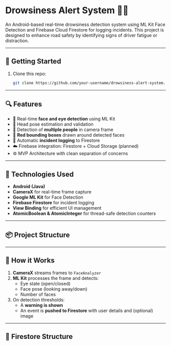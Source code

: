 # Drowsiness Alert System 🚨😴

An Android-based real-time drowsiness detection system using ML Kit Face Detection and Firebase Cloud Firestore for logging incidents. This project is designed to enhance road safety by identifying signs of driver fatigue or distraction.

---

## 🚀 Getting Started

1. Clone this repo:
   ```bash
   git clone https://github.com/your-username/drowsiness-alert-system.git

---

## 🔍 Features

- 🚗 Real-time **face and eye detection** using ML Kit
- 🧠 Head pose estimation and validation
- 👥 Detection of **multiple people** in camera frame
- 🔴 **Red bounding boxes** drawn around detected faces
- 📸 Automatic **incident logging** to Firestore
- ☁️ Firebase integration: Firestore + Cloud Storage (planned)
- ⚙️ MVP Architecture with clean separation of concerns

---

## 🧱 Technologies Used

- **Android (Java)**
- **CameraX** for real-time frame capture
- **Google ML Kit** for Face Detection
- **Firebase Firestore** for incident logging
- **View Binding** for efficient UI management
- **AtomicBoolean & AtomicInteger** for thread-safe detection counters

---

## 📦 Project Structure


---

## 📝 How it Works

1. **CameraX** streams frames to `FaceAnalyzer`
2. **ML Kit** processes the frame and detects:
   - Eye state (open/closed)
   - Face pose (looking away/down)
   - Number of faces
3. On detection thresholds:
   - A **warning is shown**
   - An event is **pushed to Firestore** with user details and (optional) image

---

## 🔐 Firestore Structure

